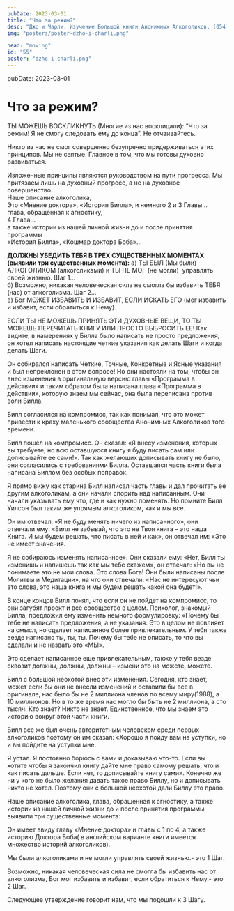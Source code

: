 ```yaml
---
pubDate: 2023-03-01
title: "Что за режим?"
desc: "Джо и Чарли. Изучение Большой книги Анонимных Алкоголиков. (054)"
img: "posters/poster-dzho-i-charli.png"

head: "moving"
id: "55"
poster: "dzho-i-charli.png"
---
```


pubDate: 2023-03-01

# Что за режим?

ТЫ МОЖЕШЬ ВОСКЛИКНУТЬ (Многие из нас восклицали): “Что за режим! Я не смогу следовать ему до конца”. Не отчаивайтесь.

Никто из нас не смог совершенно безупречно придерживаться этих принципов. Мы не святые. Главное в том, что мы готовы духовно развиваться.

Изложенные принципы являются руководством на пути прогресса. Мы притязаем лишь на духовный прогресс, а не на духовное совершенство. <br>
Наше описание алкоголика, <br>
Это «Мнение доктора», «История Билла», и немного 2 и 3 Главы… <br>
глава, обращенная к агностику, <br>
4 Глава… <br>
а также истории из нашей личной жизни до и после принятия программы <br>
«История Билла», «Кошмар доктора Боба»…

**ДОЛЖНЫ УБЕДИТЬ ТЕБЯ В ТРЕХ СУЩЕСТВЕННЫХ МОМЕНТАХ (выявили три существенных момента):**
а) ТЫ БЫЛ (Мы были) АЛКОГОЛИКОМ (алкоголиками) и ТЫ НЕ МОГ (не могли)  управлять своей жизнью.
Шаг 1… <br>
б) Возможно, никакая человеческая сила не смогла бы избавить ТЕБЯ (нас) от алкоголизма.
Шаг 2… <br>
в) Бог МОЖЕТ ИЗБАВИТЬ И ИЗБАВИТ, ЕСЛИ ИСКАТЬ ЕГО (мог избавить и избавит, если обратиться к Нему).

ЕСЛИ ТЫ НЕ МОЖЕШЬ ПРИНЯТЬ ЭТИ ДУХОВНЫЕ ВЕЩИ, ТО ТЫ МОЖЕШЬ ПЕРЕЧИТАТЬ КНИГУ ИЛИ ПРОСТО ВЫБРОСИТЬ ЕЕ!
Как видите, в намерениях у Билла было написать не просто предложения, он хотел написать настоящие четкие указания как делать Шаги и когда делать Шаги.

Он собирался написать Четкие, Точные, Конкретные и Ясные указания и был непреклонен в этом вопросе!
Но они настояли на том, чтобы он внес изменения в оригинальную версию главы «Программа в действии» и таким образом была написана глава «Программа в действии», которую знаем мы сейчас, она была переписана против воли Билла.

Билл согласился на компромисс, так как понимал, что это может привести к краху маленького сообщества Анонимных Алкоголиков того времени.

Билл пошел на компромисс. Он сказал: «Я внесу изменения, которых вы требуете, но всю оставшуюся книгу я буду писать сам или дописывайте ее сами!». Так как желающих дописывать книгу не было, они согласились с требованиями Билла. Оставшаяся часть книги была написана Биллом без особых поправок.

Я прямо вижу как старина Билл написал часть главы и дал прочитать ее другим алкоголикам, а они начали спорить над написанным. Они начали указывать ему что, где и как нужно поменять. Но помните Билл Уилсон был таким же упрямым алкоголиком, как и мы все.

Он им отвечал: «Я не буду менять ничего из написанного», они отвечали ему: «Билл не забывай, что это не Твоя книга – это наша Книга. И мы будем решать, что писать в ней и как», он отвечал им: «Это не имеет значения.

Я не собираюсь изменять написанное». Они сказали ему: «Нет, Билл ты изменишь и напишешь так как мы тебе скажем», он отвечал: «Но вы не понимаете это не мои слова. Это слова Бога! Они были написаны после Молитвы и Медитации», на что они отвечали: «Нас не интересуют чьи это слова, это наша книга и мы будем решать какой она будет!».

В конце концов Билл понял, что если он не пойдет на компромисс, то они загубят проект и все сообщество в целом. Психолог, знакомый Билла, предложил ему изменить немного формулировку: «Почему бы тебе не написать предложения, а не указания. Это в целом не повлияет на смысл, но сделает написанное более привлекательным. У тебя также везде написано ты, ты, ты. Почему бы тебе не описать, то что вы сделали и не назвать это «МЫ».

Это сделает написанное еще привлекательным, также у тебя везде сквозит должны, должны, должны – измени это на можете, можете.

Билл с большой неохотой внес эти изменения. Сегодня, кто знает, может если бы они не внесли изменений и оставили бы все в оригинале, нас было бы не 2 миллиона членов по всему миру(1988), а 10 миллионов. Но в то же время нас могло бы быть не 2 миллиона, а сто тысяч. Кто знает? Никто не знает. Единственное, что мы знаем это историю вокруг этой части книги.

Билл все же был очень авторитетным человеком среди первых алкоголиков поэтому он им сказал: «Хорошо я пойду вам на уступки, но и вы пойдите на уступки мне.

Я устал. Я постоянно борюсь с вами и доказываю что-то. Если вы хотите чтобы я закончил книгу дайте мне право самому решать, что и как писать дальше. Если нет, то дописывайте книгу сами». Конечно же ни у кого не было желания давать такое право Биллу, но и дописывать никто не хотел. Поэтому они с большой неохотой дали Биллу это право.

Наше описание алкоголика, глава, обращенная к агностику, а также истории из нашей личной жизни до и после принятия программы выявили три существенные момента:

Он имеет ввиду главу «Мнение доктора» и главы с 1 по 4, а также историю Доктора Боба( в английском варианте книги имеется множество историй алкоголиков).

Мы были алкоголиками и не могли управлять своей жизнью.- это 1 Шаг.

Возможно, никакая человеческая сила не смогла бы избавить нас от алкоголизма, Бог мог избавить и избавит, если обратиться к Нему.- это 2 Шаг.

Следующее утверждение говорит нам, что мы подошли к 3 Шагу.

